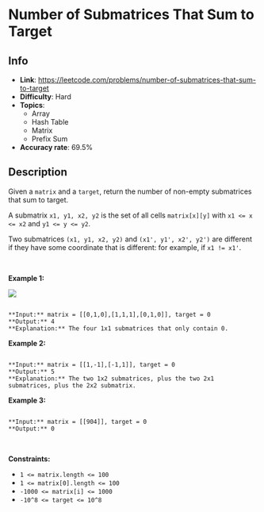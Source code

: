 # Number of Submatrices That Sum to Target

## Info  
- **Link**: https://leetcode.com/problems/number-of-submatrices-that-sum-to-target
- **Difficulty**: Hard  
- **Topics**:   
    - Array
    - Hash Table
    - Matrix
    - Prefix Sum
- **Accuracy rate**: 69.5%  

## Description  
    
Given a `matrix` and a `target`, return the number of non-empty submatrices that sum to target.


A submatrix `x1, y1, x2, y2` is the set of all cells `matrix[x][y]` with `x1 <= x <= x2` and `y1 <= y <= y2`.


Two submatrices `(x1, y1, x2, y2)` and `(x1', y1', x2', y2')` are different if they have some coordinate that is different: for example, if `x1 != x1'`.


 


**Example 1:**


![](https://assets.leetcode.com/uploads/2020/09/02/mate1.jpg)

```

**Input:** matrix = [[0,1,0],[1,1,1],[0,1,0]], target = 0
**Output:** 4
**Explanation:** The four 1x1 submatrices that only contain 0.

```

**Example 2:**



```

**Input:** matrix = [[1,-1],[-1,1]], target = 0
**Output:** 5
**Explanation:** The two 1x2 submatrices, plus the two 2x1 submatrices, plus the 2x2 submatrix.

```

**Example 3:**



```

**Input:** matrix = [[904]], target = 0
**Output:** 0

```

 


**Constraints:**


* `1 <= matrix.length <= 100`
* `1 <= matrix[0].length <= 100`
* `-1000 <= matrix[i] <= 1000`
* `-10^8 <= target <= 10^8`


  
    